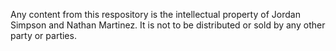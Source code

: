Any content from this respository is the intellectual property of Jordan Simpson and Nathan Martinez.
It is not to be distributed or sold by any other party or parties.
